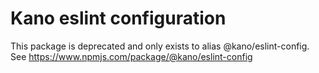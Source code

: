 # Kano eslint configuration

This package is deprecated and only exists to alias @kano/eslint-config. See https://www.npmjs.com/package/@kano/eslint-config